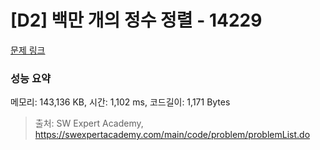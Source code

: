 # [D2] 백만 개의 정수 정렬 - 14229 

[문제 링크](https://swexpertacademy.com/main/code/problem/problemDetail.do?contestProbId=AX_Y-4T6-yoDFAVy) 

### 성능 요약

메모리: 143,136 KB, 시간: 1,102 ms, 코드길이: 1,171 Bytes



> 출처: SW Expert Academy, https://swexpertacademy.com/main/code/problem/problemList.do